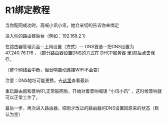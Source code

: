 # **R1绑定教程**

当你配网成功时，高喊小讯小讯，她会亲切的告诉你未绑定

进入你的路由器后台（例如：192.168.2.1）

在路由器管理页面--上网设置（方式）— DNS首选—把DNS设置为 47.240.76.176 ，
 (部分路由器设置DNS的方式在 DHCP服务器 里)然后点击保存。

（整个网络会中断，但音响自动连接WIFI不会变）

注意：DNS地址可能更换，去[这里]([https://fx.ip3x.com](https://fx.ip3x.com/))查看最新

重启路由器和音响R1,正常联网后，开始对着音响喊话 “小讯小讯” ，这时候音响就可以正常工作了。

最后一步，再次进入路由器，把刚才改过的路由器的DNS设置回原来的状态（默认为空）

